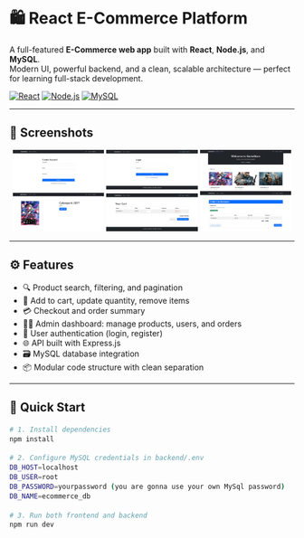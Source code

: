 # 🛍️ React E-Commerce Platform

A full-featured **E-Commerce web app** built with **React**, **Node.js**, and **MySQL**.  
Modern UI, powerful backend, and a clean, scalable architecture — perfect for learning full-stack development.

[![React](https://img.shields.io/badge/React-18-blue?logo=react)](https://reactjs.org/)
[![Node.js](https://img.shields.io/badge/Node.js-20.x-green?logo=nodedotjs)](https://nodejs.org/)
[![MySQL](https://img.shields.io/badge/MySQL-8.0-blue?logo=mysql)](https://www.mysql.com/)

---

## 📸 Screenshots

<div align="center">
  <img src="./Screenshots/1.jpg" width="32%" alt="Home Page">
  <img src="./Screenshots/2.jpg" width="32%" alt="Product Listing"> 
  <img src="./Screenshots/3.jpg" width="32%" alt="Product Detail">
  <img src="./Screenshots/4.jpg" width="32%" alt="Shopping Cart">
  <img src="./Screenshots/5.jpg" width="32%" alt="Checkout">
  <img src="./Screenshots/6.jpg" width="32%" alt="Admin Panel">
</div>

---

## ⚙️ Features

- 🔍 Product search, filtering, and pagination
- 🛒 Add to cart, update quantity, remove items
- 💳 Checkout and order summary
- 🧑‍💼 Admin dashboard: manage products, users, and orders
- 🔐 User authentication (login, register)
- 🌐 API built with Express.js
- 🗃️ MySQL database integration
- 📦 Modular code structure with clean separation

---

## 🚀 Quick Start
```bash
# 1. Install dependencies
npm install

# 2. Configure MySQL credentials in backend/.env
DB_HOST=localhost
DB_USER=root
DB_PASSWORD=yourpassword (you are gonna use your own MySql password)
DB_NAME=ecommerce_db

# 3. Run both frontend and backend
npm run dev
